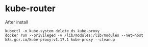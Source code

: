 # kube-router

After install

```
kubectl -n kube-system delete ds kube-proxy
docker run --privileged -v /lib/modules:/lib/modules --net=host k8s.gcr.io/kube-proxy:v1.17.1 kube-proxy --cleanup
```

